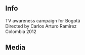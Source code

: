 ## Info

TV awareness campaign for Bogotá  
Directed by Carlos Arturo Ramírez  
Colombia 2012

## Media
